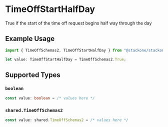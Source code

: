 # TimeOffStartHalfDay

True if the start of the time off request begins half way through the day

## Example Usage

```typescript
import { TimeOffSchemas2, TimeOffStartHalfDay } from "@stackone/stackone-client-ts/sdk/models/shared";

let value: TimeOffStartHalfDay = TimeOffSchemas2.True;
```

## Supported Types

### `boolean`

```typescript
const value: boolean = /* values here */
```

### `shared.TimeOffSchemas2`

```typescript
const value: shared.TimeOffSchemas2 = /* values here */
```

